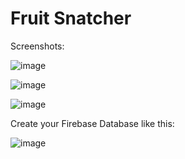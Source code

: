 # Fruit Snatcher

Screenshots:

![image](https://user-images.githubusercontent.com/17800800/159896977-2914f72a-1bc2-45a3-a76a-c27135fe1ad4.png)

![image](https://user-images.githubusercontent.com/17800800/159897045-cd64c7ea-c1d8-49f1-9f0b-7e8ed52d63f1.png)

![image](https://user-images.githubusercontent.com/17800800/159897480-156f708a-e8f9-4207-85e1-61b44d8bf29d.png)

Create your Firebase Database like this:

![image](https://user-images.githubusercontent.com/17800800/159897616-0c61cfa1-f805-4676-b0a1-988ad7d471a7.png)

